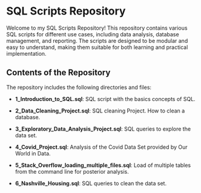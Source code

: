 # SQL Scripts Repository

Welcome to my SQL Scripts Repository! This repository contains various SQL scripts for different use cases, including data analysis, database management, and reporting. The scripts are designed to be modular and easy to understand, making them suitable for both learning and practical implementation.

## Contents of the Repository

The repository includes the following directories and files:

- **1_Introduction_to_SQL.sql**: SQL script with the basics concepts of SQL.

- **2_Data_Cleaning_Project.sql**: SQL cleaning Project. How to clean a database.

- **3_Exploratory_Data_Analysis_Project.sql**: SQL queries to explore the data set.

- **4_Covid_Project.sql**: Analysis of the Covid Data Set provided by Our World in Data.

- **5_Stack_Overflow_loading_multiple_files.sql**: Load of multiple tables from the command line for posterior analysis.  

- **6_Nashville_Housing.sql**: SQL queries to clean the data set.

